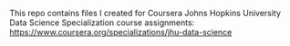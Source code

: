 This repo contains files I created for Coursera Johns Hopkins University Data Science Specialization course assignments:
https://www.coursera.org/specializations/jhu-data-science
